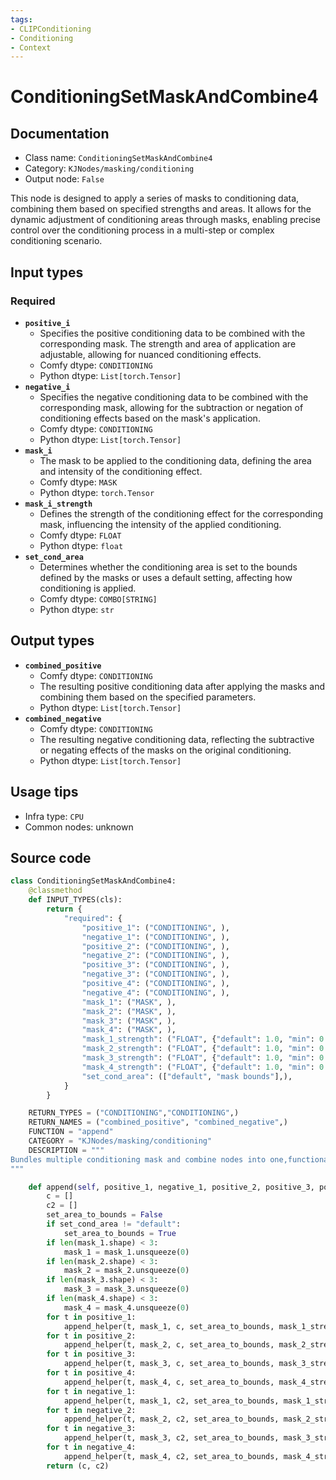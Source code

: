 ```yaml
---
tags:
- CLIPConditioning
- Conditioning
- Context
---
```


# ConditioningSetMaskAndCombine4
## Documentation
- Class name: `ConditioningSetMaskAndCombine4`
- Category: `KJNodes/masking/conditioning`
- Output node: `False`

This node is designed to apply a series of masks to conditioning data, combining them based on specified strengths and areas. It allows for the dynamic adjustment of conditioning areas through masks, enabling precise control over the conditioning process in a multi-step or complex conditioning scenario.
## Input types
### Required
- **`positive_i`**
    - Specifies the positive conditioning data to be combined with the corresponding mask. The strength and area of application are adjustable, allowing for nuanced conditioning effects.
    - Comfy dtype: `CONDITIONING`
    - Python dtype: `List[torch.Tensor]`
- **`negative_i`**
    - Specifies the negative conditioning data to be combined with the corresponding mask, allowing for the subtraction or negation of conditioning effects based on the mask's application.
    - Comfy dtype: `CONDITIONING`
    - Python dtype: `List[torch.Tensor]`
- **`mask_i`**
    - The mask to be applied to the conditioning data, defining the area and intensity of the conditioning effect.
    - Comfy dtype: `MASK`
    - Python dtype: `torch.Tensor`
- **`mask_i_strength`**
    - Defines the strength of the conditioning effect for the corresponding mask, influencing the intensity of the applied conditioning.
    - Comfy dtype: `FLOAT`
    - Python dtype: `float`
- **`set_cond_area`**
    - Determines whether the conditioning area is set to the bounds defined by the masks or uses a default setting, affecting how conditioning is applied.
    - Comfy dtype: `COMBO[STRING]`
    - Python dtype: `str`
## Output types
- **`combined_positive`**
    - Comfy dtype: `CONDITIONING`
    - The resulting positive conditioning data after applying the masks and combining them based on the specified parameters.
    - Python dtype: `List[torch.Tensor]`
- **`combined_negative`**
    - Comfy dtype: `CONDITIONING`
    - The resulting negative conditioning data, reflecting the subtractive or negating effects of the masks on the original conditioning.
    - Python dtype: `List[torch.Tensor]`
## Usage tips
- Infra type: `CPU`
- Common nodes: unknown


## Source code
```python
class ConditioningSetMaskAndCombine4:
    @classmethod
    def INPUT_TYPES(cls):
        return {
            "required": {
                "positive_1": ("CONDITIONING", ),
                "negative_1": ("CONDITIONING", ),
                "positive_2": ("CONDITIONING", ),
                "negative_2": ("CONDITIONING", ),
                "positive_3": ("CONDITIONING", ),
                "negative_3": ("CONDITIONING", ),
                "positive_4": ("CONDITIONING", ),
                "negative_4": ("CONDITIONING", ),
                "mask_1": ("MASK", ),
                "mask_2": ("MASK", ),
                "mask_3": ("MASK", ),
                "mask_4": ("MASK", ),
                "mask_1_strength": ("FLOAT", {"default": 1.0, "min": 0.0, "max": 10.0, "step": 0.01}),
                "mask_2_strength": ("FLOAT", {"default": 1.0, "min": 0.0, "max": 10.0, "step": 0.01}),
                "mask_3_strength": ("FLOAT", {"default": 1.0, "min": 0.0, "max": 10.0, "step": 0.01}),
                "mask_4_strength": ("FLOAT", {"default": 1.0, "min": 0.0, "max": 10.0, "step": 0.01}),
                "set_cond_area": (["default", "mask bounds"],),
            }
        }

    RETURN_TYPES = ("CONDITIONING","CONDITIONING",)
    RETURN_NAMES = ("combined_positive", "combined_negative",)
    FUNCTION = "append"
    CATEGORY = "KJNodes/masking/conditioning"
    DESCRIPTION = """
Bundles multiple conditioning mask and combine nodes into one,functionality is identical to ComfyUI native nodes
"""

    def append(self, positive_1, negative_1, positive_2, positive_3, positive_4, negative_2, negative_3, negative_4, mask_1, mask_2, mask_3, mask_4, set_cond_area, mask_1_strength, mask_2_strength, mask_3_strength, mask_4_strength):
        c = []
        c2 = []
        set_area_to_bounds = False
        if set_cond_area != "default":
            set_area_to_bounds = True
        if len(mask_1.shape) < 3:
            mask_1 = mask_1.unsqueeze(0)
        if len(mask_2.shape) < 3:
            mask_2 = mask_2.unsqueeze(0)
        if len(mask_3.shape) < 3:
            mask_3 = mask_3.unsqueeze(0)
        if len(mask_4.shape) < 3:
            mask_4 = mask_4.unsqueeze(0)
        for t in positive_1:
            append_helper(t, mask_1, c, set_area_to_bounds, mask_1_strength)
        for t in positive_2:
            append_helper(t, mask_2, c, set_area_to_bounds, mask_2_strength)
        for t in positive_3:
            append_helper(t, mask_3, c, set_area_to_bounds, mask_3_strength)
        for t in positive_4:
            append_helper(t, mask_4, c, set_area_to_bounds, mask_4_strength)
        for t in negative_1:
            append_helper(t, mask_1, c2, set_area_to_bounds, mask_1_strength)
        for t in negative_2:
            append_helper(t, mask_2, c2, set_area_to_bounds, mask_2_strength)
        for t in negative_3:
            append_helper(t, mask_3, c2, set_area_to_bounds, mask_3_strength)
        for t in negative_4:
            append_helper(t, mask_4, c2, set_area_to_bounds, mask_4_strength)
        return (c, c2)

```

